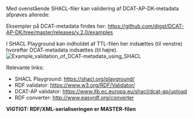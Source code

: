 

Med ovenstående SHACL-filer kan validering af DCAT-AP-DK-metadata afprøves allerede:

Eksempler på DCAT-metadata findes her: https://github.com/digst/DCAT-AP-DK/tree/master/releases/v.2.0/examples

I SHACL Playground kan indholdet af TTL-filen her indsættes (til venstre) hvorefter DCAT-metadata indsættes (til højre).
![Example_validation_of_DCAT-metadata_using_SHACL](https://github.com/digst/DCAT-AP-DK/tree/master/releases/v.2.0/validation/Example_validation_of_DCAT-metadata_using_SHACL.PNG")

Relevante links:

* SHACL Playground: https://shacl.org/playground/
* RDF validator: https://www.w3.org/RDF/Validator/
* DCAT-AP validator: https://www.itb.ec.europa.eu/shacl/dcat-ap/upload
* RDF converter: http://www.easyrdf.org/converter

**VIGTIGT: RDF/XML-serialiseringen er MASTER-filen**
